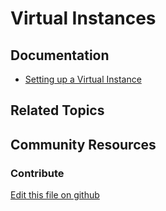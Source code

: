 # Virtual Instances

## Documentation

* [Setting up a Virtual Instance](https://portal.liferay.dev/docs/7-2/user/-/knowledge_base/u/setting-up-a-virtual-instance)

## Related Topics


## Community Resources


### Contribute

[Edit this file on github](https://github.com/olafk/controlpanel-documentation-docs/blob/master/md/72en/com_liferay_configuration_admin_web_portlet_InstanceSettingsPortlet.md)
